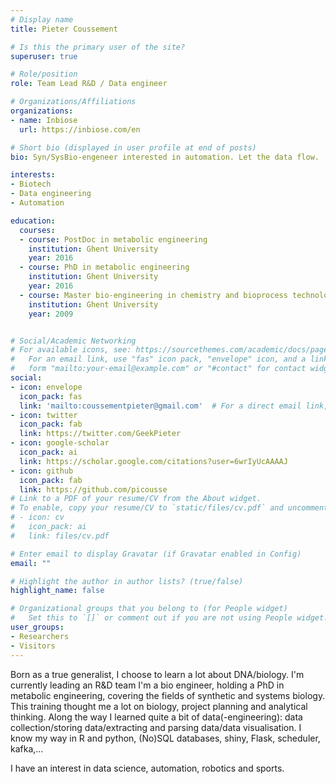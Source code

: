 ```yaml
---
# Display name
title: Pieter Coussement

# Is this the primary user of the site?
superuser: true

# Role/position
role: Team Lead R&D / Data engineer

# Organizations/Affiliations
organizations:
- name: Inbiose
  url: https://inbiose.com/en

# Short bio (displayed in user profile at end of posts)
bio: Syn/SysBio-engeneer interested in automation. Let the data flow.

interests:
- Biotech
- Data engineering
- Automation

education:
  courses:
  - course: PostDoc in metabolic engineering
    institution: Ghent University
    year: 2016
  - course: PhD in metabolic engineering
    institution: Ghent University
    year: 2016
  - course: Master bio-engineering in chemistry and bioprocess technology
    institution: Ghent University
    year: 2009


# Social/Academic Networking
# For available icons, see: https://sourcethemes.com/academic/docs/page-builder/#icons
#   For an email link, use "fas" icon pack, "envelope" icon, and a link in the
#   form "mailto:your-email@example.com" or "#contact" for contact widget.
social:
- icon: envelope
  icon_pack: fas
  link: 'mailto:coussementpieter@gmail.com'  # For a direct email link, use "mailto:test@example.org".
- icon: twitter
  icon_pack: fab
  link: https://twitter.com/GeekPieter
- icon: google-scholar
  icon_pack: ai
  link: https://scholar.google.com/citations?user=6wrIyUcAAAAJ
- icon: github
  icon_pack: fab
  link: https://github.com/picousse
# Link to a PDF of your resume/CV from the About widget.
# To enable, copy your resume/CV to `static/files/cv.pdf` and uncomment the lines below.
# - icon: cv
#   icon_pack: ai
#   link: files/cv.pdf

# Enter email to display Gravatar (if Gravatar enabled in Config)
email: ""

# Highlight the author in author lists? (true/false)
highlight_name: false

# Organizational groups that you belong to (for People widget)
#   Set this to `[]` or comment out if you are not using People widget.
user_groups:
- Researchers
- Visitors
---
```


Born as a true generalist, I choose to learn a lot about DNA/biology. I'm currently leading an R&D team
I'm a bio engineer, holding a PhD in metabolic engineering, covering the fields of synthetic and systems biology. This training thought me a lot on biology, project planning and analytical thinking.
Along the way I learned quite a bit of data(-engineering): data collection/storing data/extracting and parsing data/data visualisation. I know my way in R and python, (No)SQL databases, shiny, Flask, scheduler, kafka,...

I have an interest in data science, automation, robotics and sports.
